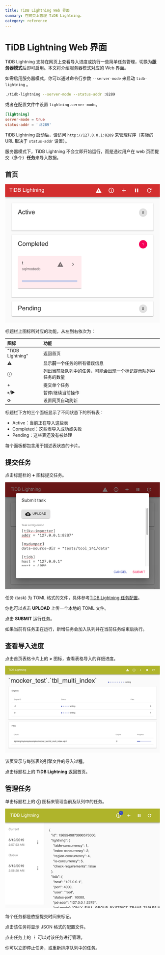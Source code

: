 ```yaml
---
title: TiDB Lightning Web 界面
summary: 在网页上管理 TiDB Lightning。
category: reference
---
```


# TiDB Lightning Web 界面

TiDB Lightning 支持在网页上查看导入进度或执行一些简单任务管理，切换为**服务器模式**后即可启用。本文将介绍服务器模式对应的 Web 界面。

如需启用服务器模式，你可以通过命令行参数 `--server-mode` 来启动 `tidb-lightning` 。

```sh
./tidb-lightning --server-mode --status-addr :8289
```

或者在配置文件中设置 `lightning.server-mode`。

```toml
[lightning]
server-mode = true
status-addr = ':8289'
```

TiDB Lightning 启动后，请访问 `http://127.0.0.1:8289` 来管理程序（实际的 URL 取决于 `status-addr` 设置）。

服务器模式下，TiDB Lightning 不会立即开始运行，而是通过用户在 web 页面提交（多个）**任务**来导入数据。

## 首页

![首页](/media/lightning-web-frontpage.png)

标题栏上图标所对应的功能，从左到右依次为：

| 图标 | 功能 |
|:----|:----|
| "TiDB Lightning" | 返回首页 |
| ⚠ | 显示**前一个**任务的所有错误信息 |
| ⓘ | 列出当前及队列中的任务，可能会出现一个标记提示队列中任务的数量 |
| + | 提交单个任务 |
| ⏸/▶ | 暂停/继续当前操作 |
| ⟳ | 设置网页自动刷新 |

标题栏下方的三个面板显示了不同状态下的所有表：

* Active：当前正在导入这些表
* Completed：这些表导入成功或失败
* Pending：这些表还没有被处理

每个面板都包含用于描述表状态的卡片。

## 提交任务

点击标题栏的 **+** 图标提交任务。

![提交任务对话框](/media/lightning-web-submit.png)

任务 (task) 为 TOML 格式的文件，具体参考[TiDB Lightning 任务配置](/dev/reference/tools/tidb-lightning/config.md#tidb-lightning-任务配置参数)。

你也可以点击 **UPLOAD** 上传一个本地的 TOML 文件。

点击 **SUBMIT** 运行任务。

如果当前有任务正在运行，新增任务会加入队列并在当前任务结束后执行。

## 查看导入进度

点击首页表格卡片上的 **>** 图标，查看表格导入的详细进度。

![表格导入进度](/media/lightning-web-table.png)

该页显示与每张表的引擎文件的导入过程。

点击标题栏上的 **TiDB Lightning** 返回首页。

## 管理任务

单击标题栏上的 **ⓘ** 图标来管理当前及队列中的任务。

![任务管理页面](/media/lightning-web-queue.png)

每个任务都是依据提交时间来标记。

点击该任务将显示 JSON 格式的配置文件。

点击任务上的 **⋮** 可以对该任务进行管理。

你可以立即停止任务，或重新排序队列中的任务。
